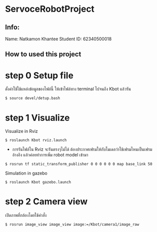 # ServoceRobotProject

## Info:
Name:         Natkamon Khantee
Student ID:   62340500018

## How to used this project
# step 0 Setup file 
ตั้งค่าใช้ใช้แหล่งข้อมูลของไฟล์นี้ ให้เข้าไฟล์ทาง terminal ไปจนถึง Kbot แล้วรัน
~~~~~
$ source devel/detup.bash
~~~~~

# step 1 Visualize 
Visualize in Rviz
~~~~~
$ roslaunch Kbot rviz.launch
~~~~~
* การรันไฟล์ใน Rviz จะรันตรงๆไม่ได้ ต้องประกาศเฟรมให้กับโมเดลว่าใช้เฟรมไหนเป็นเฟรมอ้างอิง แล้วค่อยทำการเพิ่ม robot model เข้ามา
~~~~~
$ rosrun tf static_transform_publisher 0 0 0 0 0 0 map base_link 50
~~~~~

Simulation in gazebo
~~~~~
$ roslaunch Kbot gazebo.launch
~~~~~

# step 2 Camera view
เปิดภาพที่กล้องโดยใช้คำสั่ง
~~~~~
$ rosrun image_view image_view image:=/Kbot/camera1/image_raw
~~~~~
